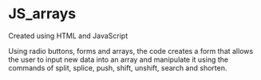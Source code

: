 # JS_arrays

Created using HTML and JavaScript

Using radio buttons, forms and arrays, the code creates a form that allows the 
user to input new data into an array and manipulate it using the commands of split, 
splice, push, shift, unshift, search and shorten. 
